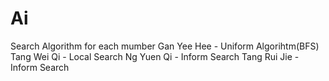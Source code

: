 # Ai

Search Algorithm for each mumber
Gan Yee Hee     - Uniform Algorihtm(BFS)
Tang Wei Qi     - Local Search
Ng Yuen Qi      - Inform Search
Tang Rui Jie    - Inform Search
